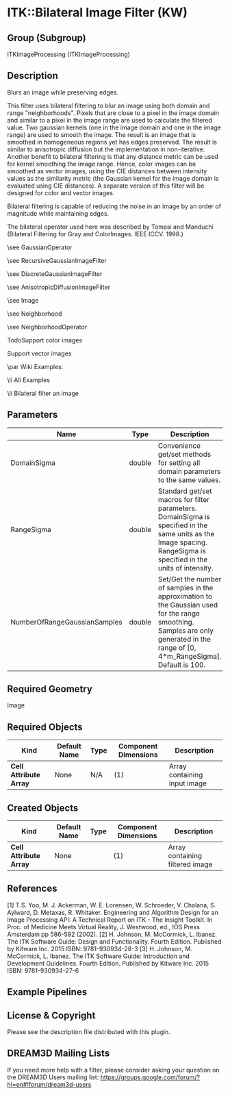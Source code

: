 # ITK::Bilateral Image Filter (KW) 


## Group (Subgroup) ##

ITKImageProcessing (ITKImageProcessing)

## Description ##

Blurs an image while preserving edges.

This filter uses bilateral filtering to blur an image using both domain and range "neighborhoods". Pixels that are close to a pixel in the image domain and similar to a pixel in the image range are used to calculate the filtered value. Two gaussian kernels (one in the image domain and one in the image range) are used to smooth the image. The result is an image that is smoothed in homogeneous regions yet has edges preserved. The result is similar to anisotropic diffusion but the implementation in non-iterative. Another benefit to bilateral filtering is that any distance metric can be used for kernel smoothing the image range. Hence, color images can be smoothed as vector images, using the CIE distances between intensity values as the similarity metric (the Gaussian kernel for the image domain is evaluated using CIE distances). A separate version of this filter will be designed for color and vector images.

Bilateral filtering is capable of reducing the noise in an image by an order of magnitude while maintaining edges.

The bilateral operator used here was described by Tomasi and Manduchi (Bilateral Filtering for Gray and ColorImages. IEEE ICCV. 1998.)

\see GaussianOperator

\see RecursiveGaussianImageFilter

\see DiscreteGaussianImageFilter

\see AnisotropicDiffusionImageFilter

\see Image

\see Neighborhood

\see NeighborhoodOperator

TodoSupport color images

Support vector images

\par Wiki Examples:

\li All Examples

\li Bilateral filter an image

## Parameters ##

| Name | Type | Description |
|------|------|-------------|
| DomainSigma | double| Convenience get/set methods for setting all domain parameters to the same values. |
| RangeSigma | double| Standard get/set macros for filter parameters. DomainSigma is specified in the same units as the Image spacing. RangeSigma is specified in the units of intensity. |
| NumberOfRangeGaussianSamples | double| Set/Get the number of samples in the approximation to the Gaussian used for the range smoothing. Samples are only generated in the range of [0, 4*m_RangeSigma]. Default is 100. |


## Required Geometry ##

Image

## Required Objects ##

| Kind | Default Name | Type | Component Dimensions | Description |
|------|--------------|------|----------------------|-------------|
| **Cell Attribute Array** | None | N/A | (1)  | Array containing input image

## Created Objects ##

| Kind | Default Name | Type | Component Dimensions | Description |
|------|--------------|------|----------------------|-------------|
| **Cell Attribute Array** | None |  | (1)  | Array containing filtered image

## References ##

[1] T.S. Yoo, M. J. Ackerman, W. E. Lorensen, W. Schroeder, V. Chalana, S. Aylward, D. Metaxas, R. Whitaker. Engineering and Algorithm Design for an Image Processing API: A Technical Report on ITK - The Insight Toolkit. In Proc. of Medicine Meets Virtual Reality, J. Westwood, ed., IOS Press Amsterdam pp 586-592 (2002). 
[2] H. Johnson, M. McCormick, L. Ibanez. The ITK Software Guide: Design and Functionality. Fourth Edition. Published by Kitware Inc. 2015 ISBN: 9781-930934-28-3
[3] H. Johnson, M. McCormick, L. Ibanez. The ITK Software Guide: Introduction and Development Guidelines. Fourth Edition. Published by Kitware Inc. 2015 ISBN: 9781-930934-27-6

## Example Pipelines ##



## License & Copyright ##

Please see the description file distributed with this plugin.

## DREAM3D Mailing Lists ##

If you need more help with a filter, please consider asking your question on the DREAM3D Users mailing list:
https://groups.google.com/forum/?hl=en#!forum/dream3d-users
